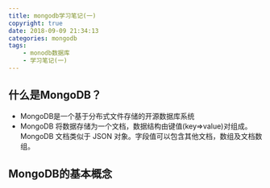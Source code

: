 ```yaml
---
title: mongodb学习笔记(一)
copyright: true
date: 2018-09-09 21:34:13
categories: mongodb
tags:
    - monodb数据库
    - 学习笔记(一)
---
```


## 什么是MongoDB？

- MongoDB是一个基于分布式文件存储的开源数据库系统
- MongoDB 将数据存储为一个文档，数据结构由键值(key=>value)对组成。MongoDB 文档类似于 JSON 对象。字段值可以包含其他文档，数组及文档数组。

## MongoDB的基本概念






